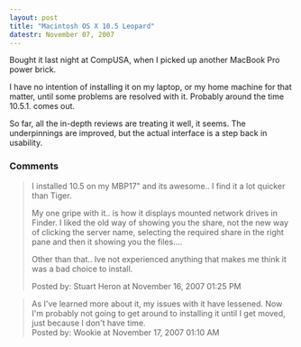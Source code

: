 ```yaml
---
layout: post
title: "Macintosh OS X 10.5 Leopard"
datestr: November 07, 2007
---
```


Bought it last night at CompUSA, when I picked up another MacBook Pro power brick.

I have no intention of installing it on my laptop, or my home machine for that matter, until some problems are resolved with it.  Probably around the time 10.5.1. comes out.

So far, all the in-depth reviews are treating it well, it seems.  The underpinnings are improved, but the actual interface is a step back in usability.

### Comments

<blockquote>
I installed 10.5 on my MBP17" and its awesome.. I find it a lot quicker than Tiger.

My one gripe with it.. is how it displays mounted network drives in Finder. I liked the old way of showing you the share, not the new way of clicking the server name, selecting the required share in the right pane and then it showing you the files....

Other than that.. Ive not experienced anything that makes me think it was a bad choice to install.
<div class="post-meta">Posted by: Stuart Heron at November 16, 2007 01:25 PM</div> </blockquote>
<blockquote>
As I've learned more about it, my issues with it have lessened.  Now I'm probably not going to get around to installing it until I get moved, just because I don't have time.
<div class="post-meta">Posted by: Wookie at November 17, 2007 01:10 AM</div> </blockquote>

